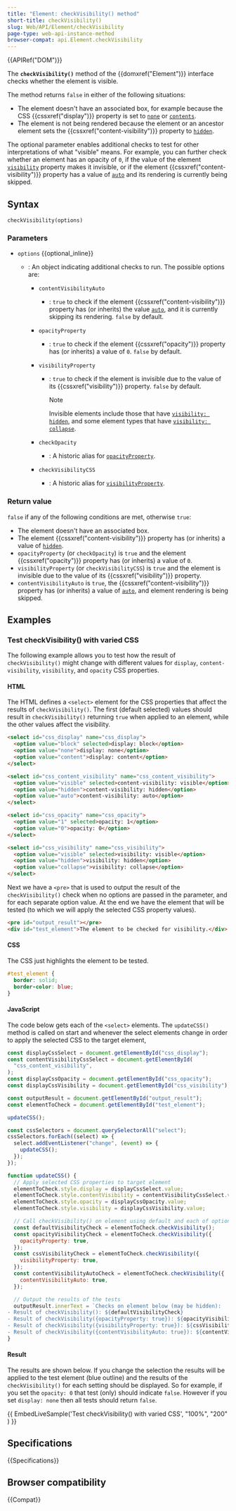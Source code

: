 ```yaml
---
title: "Element: checkVisibility() method"
short-title: checkVisibility()
slug: Web/API/Element/checkVisibility
page-type: web-api-instance-method
browser-compat: api.Element.checkVisibility
---
```


{{APIRef("DOM")}}

The **`checkVisibility()`** method of the {{domxref("Element")}} interface checks whether the element is visible.

The method returns `false` in either of the following situations:

- The element doesn't have an associated box, for example because the CSS {{cssxref("display")}} property is set to [`none`](/en-US/docs/Web/CSS/display#none) or [`contents`](/en-US/docs/Web/CSS/display#contents).
- The element is not being rendered because the element or an ancestor element sets the {{cssxref("content-visibility")}} property to [`hidden`](/en-US/docs/Web/CSS/content-visibility#hidden).

The optional parameter enables additional checks to test for other interpretations of what "visible" means.
For example, you can further check whether an element has an opacity of `0`, if the value of the element [`visibility`](/en-US/docs/Web/CSS/visibility) property makes it invisible, or if the element {{cssxref("content-visibility")}} property has a value of [`auto`](/en-US/docs/Web/CSS/content-visibility#auto) and its rendering is currently being skipped.

## Syntax

```js-nolint
checkVisibility(options)
```

### Parameters

- `options` {{optional_inline}}

  - : An object indicating additional checks to run.
    The possible options are:

    - `contentVisibilityAuto`
      - : `true` to check if the element {{cssxref("content-visibility")}} property has (or inherits) the value [`auto`](/en-US/docs/Web/CSS/content-visibility#auto), and it is currently skipping its rendering.
        `false` by default.
    - `opacityProperty`
      - : `true` to check if the element {{cssxref("opacity")}} property has (or inherits) a value of `0`.
        `false` by default.
    - `visibilityProperty`

      - : `true` to check if the element is invisible due to the value of its {{cssxref("visibility")}} property.
        `false` by default.

        > [!NOTE]
        > Invisible elements include those that have [`visibility: hidden`](/en-US/docs/Web/CSS/visibility#hidden), and some element types that have [`visibility: collapse`](/en-US/docs/Web/CSS/visibility#collapse).

    - `checkOpacity`
      - : A historic alias for [`opacityProperty`](#opacityproperty).
    - `checkVisibilityCSS`
      - : A historic alias for [`visibilityProperty`](#visibilityproperty).

### Return value

`false` if any of the following conditions are met, otherwise `true`:

- The element doesn't have an associated box.
- The element {{cssxref("content-visibility")}} property has (or inherits) a value of [`hidden`](/en-US/docs/Web/CSS/visibility#hidden).
- `opacityProperty` (or `checkOpacity`) is `true` and the element {{cssxref("opacity")}} property has (or inherits) a value of `0`.
- `visibilityProperty` (or `checkVisibilityCSS`) is `true` and the element is invisible due to the value of its {{cssxref("visibility")}} property.
- `contentVisibilityAuto` is `true`, the {{cssxref("content-visibility")}} property has (or inherits) a value of [`auto`](/en-US/docs/Web/CSS/content-visibility#auto), and element rendering is being skipped.

## Examples

### Test checkVisibility() with varied CSS

The following example allows you to test how the result of `checkVisibility()` might change with different values for `display`, `content-visibility`, `visibility`, and `opacity` CSS properties.

#### HTML

The HTML defines a `<select>` element for the CSS properties that affect the results of `checkVisibility()`.
The first (default selected) values should result in `checkVisibility()` returning `true` when applied to an element, while the other values affect the visibility.

```html
<select id="css_display" name="css_display">
  <option value="block" selected>display: block</option>
  <option value="none">display: none</option>
  <option value="content">display: content</option>
</select>

<select id="css_content_visibility" name="css_content_visibility">
  <option value="visible" selected>content-visibility: visible</option>
  <option value="hidden">content-visibility: hidden</option>
  <option value="auto">content-visibility: auto</option>
</select>

<select id="css_opacity" name="css_opacity">
  <option value="1" selected>opacity: 1</option>
  <option value="0">opacity: 0</option>
</select>

<select id="css_visibility" name="css_visibility">
  <option value="visible" selected>visibility: visible</option>
  <option value="hidden">visibility: hidden</option>
  <option value="collapse">visibility: collapse</option>
</select>
```

Next we have a `<pre>` that is used to output the result of the `checkVisibility()` check when no options are passed in the parameter, and for each separate option value.
At the end we have the element that will be tested (to which we will apply the selected CSS property values).

```html
<pre id="output_result"></pre>
<div id="test_element">The element to be checked for visibility.</div>
```

#### CSS

The CSS just highlights the element to be tested.

```css
#test_element {
  border: solid;
  border-color: blue;
}
```

#### JavaScript

The code below gets each of the `<select>` elements.
The `updateCSS()` method is called on start and whenever the select elements change in order to apply the selected CSS to the target element,

```js
const displayCssSelect = document.getElementById("css_display");
const contentVisibilityCssSelect = document.getElementById(
  "css_content_visibility",
);
const displayCssOpacity = document.getElementById("css_opacity");
const displayCssVisibility = document.getElementById("css_visibility");

const outputResult = document.getElementById("output_result");
const elementToCheck = document.getElementById("test_element");

updateCSS();

const cssSelectors = document.querySelectorAll("select");
cssSelectors.forEach((select) => {
  select.addEventListener("change", (event) => {
    updateCSS();
  });
});

function updateCSS() {
  // Apply selected CSS properties to target element
  elementToCheck.style.display = displayCssSelect.value;
  elementToCheck.style.contentVisibility = contentVisibilityCssSelect.value;
  elementToCheck.style.opacity = displayCssOpacity.value;
  elementToCheck.style.visibility = displayCssVisibility.value;

  // Call checkVisibility() on element using default and each of options
  const defaultVisibilityCheck = elementToCheck.checkVisibility();
  const opacityVisibilityCheck = elementToCheck.checkVisibility({
    opacityProperty: true,
  });
  const cssVisibilityCheck = elementToCheck.checkVisibility({
    visibilityProperty: true,
  });
  const contentVisibilityAutoCheck = elementToCheck.checkVisibility({
    contentVisibilityAuto: true,
  });

  // Output the results of the tests
  outputResult.innerText = `Checks on element below (may be hidden):
- Result of checkVisibility(): ${defaultVisibilityCheck}
- Result of checkVisibility({opacityProperty: true}): ${opacityVisibilityCheck}
- Result of checkVisibility({visibilityProperty: true}): ${cssVisibilityCheck}
- Result of checkVisibility({contentVisibilityAuto: true}): ${contentVisibilityAutoCheck}`;
}
```

#### Result

The results are shown below.
If you change the selection the results will be applied to the test element (blue outline) and the results of the `checkVisibility()` for each setting should be displayed.
So for example, if you set the `opacity: 0` that test (only) should indicate `false`.
However if you set `display: none` then all tests should return `false`.

{{ EmbedLiveSample('Test checkVisibility() with varied CSS', "100%", "200" ) }}

## Specifications

{{Specifications}}

## Browser compatibility

{{Compat}}

